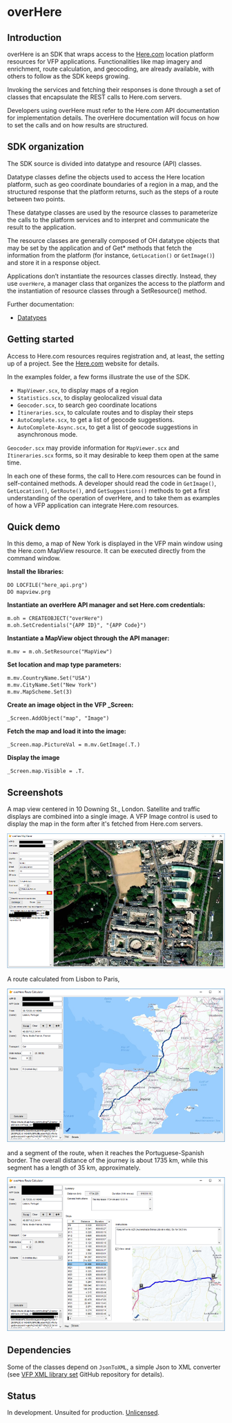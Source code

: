 # overHere
## Introduction
overHere is an SDK that wraps access to the [Here.com](https://www.here.com "Here.com") location platform resources for VFP applications. Functionalities like map imagery and enrichment, route calculation, and geocoding, are already available, with others to follow as the SDK keeps growing.

Invoking the services and fetching their responses is done through a set of classes that encapsulate the REST calls to Here.com servers.

Developers using overHere must refer to the Here.com API documentation for implementation details. The overHere documentation will focus on how to set the calls and on how results are structured.

## SDK organization

The SDK source is divided into datatype and resource (API) classes.

Datatype classes define the objects used to access the Here location platform, such as geo coordinate boundaries of a region in a map, and the structured response that the platform returns, such as the steps of a route between two points.

These datatype classes are used by the resource classes to parameterize the calls to the platform services and to interpret and communicate the result to the application.

The resource classes are generally composed of OH datatype objects that may be set by the application and of Get* methods that fetch the information from the platform (for instance, `GetLocation()` or `GetImage()`) and store it in a response object.

Applications don’t instantiate the resources classes directly. Instead, they use `overHere`, a manager class that organizes the access to the platform and the instantiation of resource classes through a SetResource() method.

Further documentation:

- [Datatypes](docs/datatypes.md "Datatypes")

## Getting started

Access to Here.com resources requires registration and, at least, the setting up of a project. See the [Here.com](https://www.here.com "Here.com") website for details.

In the examples folder, a few forms illustrate the use of the SDK.

- `MapViewer.scx`, to display maps of a region
- `Statistics.scx`, to display geolocalized visual data
- `Geocoder.scx`, to search geo coordinate locations
- `Itineraries.scx`, to calculate routes and to display their steps
- `AutoComplete.scx`, to get a list of geocode suggestions.
- `AutoComplete-Async.scx`, to get a list of geocode suggestions in asynchronous mode.

`Geocoder.scx` may provide information for `MapViewer.scx` and `Itineraries.scx` forms, so it may desirable to keep them open at the same time.

In each one of these forms, the call to Here.com resources can be found in self-contained methods. A developer should read the code in `GetImage()`, `GetLocation()`, `GetRoute()`, and `GetSuggestions()` methods to get a first understanding of the operation of overHere, and to take them as examples of how a VFP application can integrate Here.com resources.

## Quick demo

In this demo, a map of New York is displayed in the VFP main window using the Here.com MapView resource. It can be executed directly from the command window.

**Install the libraries:**

```foxpro
DO LOCFILE("here_api.prg")
DO mapview.prg
```

**Instantiate an overHere API manager and set Here.com credentials:**

```foxpro
m.oh = CREATEOBJECT("overHere")
m.oh.SetCredentials("{APP ID}", "{APP Code}")
```

**Instantiate a MapView object through the API manager:**

```foxpro
m.mv = m.oh.SetResource("MapView")
```

**Set location and map type parameters:**

```foxpro
m.mv.CountryName.Set("USA")
m.mv.CityName.Set("New York")
m.mv.MapScheme.Set(3)
```

**Create an image object in the VFP _Screen:**

```foxpro
_Screen.AddObject("map", "Image")
```

**Fetch the map and load it into the image:**

```foxpro
_Screen.map.PictureVal = m.mv.GetImage(.T.)
```

**Display the image**

```foxpro
_Screen.map.Visible = .T.
```

## Screenshots

A map view centered in 10 Downing St., London. Satellite and traffic displays are combined into a single image. A VFP Image control is used to display the map in the form after it's fetched from Here.com servers.

![Map view of 10 Downing St, London](docs/10downing.png "Map view of 10 Downing St, London")

A route calculated from Lisbon to Paris,

![From Lisbon to Paris](docs/lisbon-paris.png "From Lisbon to Paris")

and a segment of the route, when it reaches the Portuguese-Spanish border. The overall distance of the journey is about 1735 km, while this segment has a length of 35 km, approximately.

![At the Portuguese-Spanish border.](docs/lisbon-paris-segment.png "At the Portuguese-Spanish border.")

## Dependencies

Some of the classes depend on `JsonToXML`, a simple Json to XML converter (see [VFP XML library set](https://github.com/atlopes/xml/) GitHub repository for details).

## Status

In development. Unsuited for production. [Unlicensed](docs/UNLICENSE.md "Unlicense").
